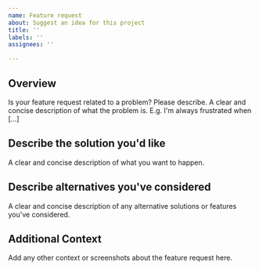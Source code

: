 ```yaml
---
name: Feature request
about: Suggest an idea for this project
title: ''
labels: ''
assignees: ''

---
```


## Overview
Is your feature request related to a problem? Please describe.
A clear and concise description of what the problem is. E.g. I'm always frustrated when [...]

## Describe the solution you'd like
A clear and concise description of what you want to happen.

## Describe alternatives you've considered
A clear and concise description of any alternative solutions or features you've considered.

## Additional Context
Add any other context or screenshots about the feature request here.
